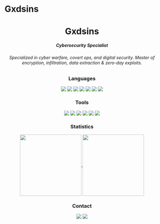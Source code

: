 # Gxdsins
 
<h1 align="center">Gxdsins</h1>
<div align="center">
  <h5>Cybersecurity Specialist</h5>
  <h6>Specialized in cyber warfare, covert ops, and digital security. Master of encryption, infiltration, data extraction & zero-day exploits.</h6>
</div>
<div align="center">
  <h3>Languages</h3>
  <img src="https://svgl-badge.vercel.app/api/Language/C?theme=dark"/>
  <img src="https://svgl-badge.vercel.app/api/Language/C%2B%2B?theme=dark"/>
  <img src="https://svgl-badge.vercel.app/api/Language/Python?theme=dark"/>
  <img src="https://svgl-badge.vercel.app/api/Language/JavaScript?theme=dark"/>
  <img src="https://svgl-badge.vercel.app/api/Language/Assembly%20language?theme=dark"/>
  <img src="https://svgl-badge.vercel.app/api/Language/Rust?theme=dark"/>
  <img src="https://svgl-badge.vercel.app/api/Language/Shell%20Scripting?theme=dark"/>
</div>
<div align="center">
  <h3>Tools</h3>
  <img src="https://svgl-badge.vercel.app/api/Software/Visual%20Studio%20Code?theme=dark"/>
  <img src="https://svgl-badge.vercel.app/api/Software/Git?theme=dark"/>
  <img src="https://svgl-badge.vercel.app/api/Software/Github?theme=dark"/>
  <img src="https://svgl-badge.vercel.app/api/Software/Wireshark?theme=dark"/>
  <img src="https://svgl-badge.vercel.app/api/Software/Nmap?theme=dark"/>
  <img src="https://svgl-badge.vercel.app/api/Software/Kali%20Linux?theme=dark"/>
</div>
<div align="center">
  <h3>Statistics</h3>
  <a href="https://github.com/anuraghazra/github-readme-stats">
    <img height=200 align="center" src="https://github-readme-stats.vercel.app/api?username=Gxdsins&theme=github_dark&show_icons=true" />
  </a>
  <a href="https://github.com/anuraghazra/github-readme-stats">
    <img height=200 align="center" src="https://github-readme-stats.vercel.app/api/top-langs?username=Gxdsins&theme=github_dark&show_icons=false&card_width=350" />
  </a>
</div>
<div align="center">
  <h3>Contact</h3>
  <a href="https://discord.gg/B9MkNYrG"><img src="https://svgl-badge.vercel.app/api/Software/Discord?theme=dark"></a>
  <a href="https://github.com/Gxdsins"><img src="https://svgl-badge.vercel.app/api/Software/Github?theme=dark"></a>
</div>
<img height=15 align="right" src="https://komarev.com/ghpvc/?username=Gxdsins&abbreviated=true" />
